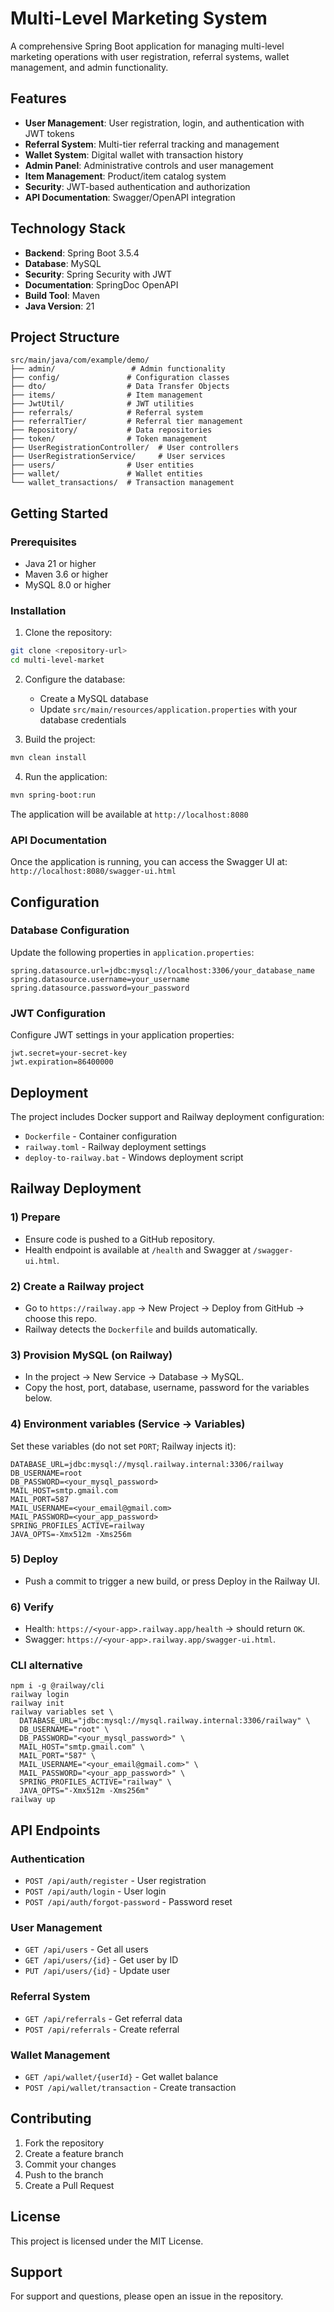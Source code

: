 # Multi-Level Marketing System

A comprehensive Spring Boot application for managing multi-level marketing operations with user registration, referral systems, wallet management, and admin functionality.

## Features

- **User Management**: User registration, login, and authentication with JWT tokens
- **Referral System**: Multi-tier referral tracking and management
- **Wallet System**: Digital wallet with transaction history
- **Admin Panel**: Administrative controls and user management
- **Item Management**: Product/item catalog system
- **Security**: JWT-based authentication and authorization
- **API Documentation**: Swagger/OpenAPI integration

## Technology Stack

- **Backend**: Spring Boot 3.5.4
- **Database**: MySQL
- **Security**: Spring Security with JWT
- **Documentation**: SpringDoc OpenAPI
- **Build Tool**: Maven
- **Java Version**: 21

## Project Structure

```
src/main/java/com/example/demo/
├── admin/                 # Admin functionality
├── config/               # Configuration classes
├── dto/                  # Data Transfer Objects
├── items/                # Item management
├── JwtUtil/              # JWT utilities
├── referrals/            # Referral system
├── referralTier/         # Referral tier management
├── Repository/           # Data repositories
├── token/                # Token management
├── UserRegistrationController/  # User controllers
├── UserRegistrationService/     # User services
├── users/                # User entities
├── wallet/               # Wallet entities
└── wallet_transactions/  # Transaction management
```

## Getting Started

### Prerequisites

- Java 21 or higher
- Maven 3.6 or higher
- MySQL 8.0 or higher

### Installation

1. Clone the repository:
```bash
git clone <repository-url>
cd multi-level-market
```

2. Configure the database:
   - Create a MySQL database
   - Update `src/main/resources/application.properties` with your database credentials

3. Build the project:
```bash
mvn clean install
```

4. Run the application:
```bash
mvn spring-boot:run
```

The application will be available at `http://localhost:8080`

### API Documentation

Once the application is running, you can access the Swagger UI at:
`http://localhost:8080/swagger-ui.html`

## Configuration

### Database Configuration

Update the following properties in `application.properties`:

```properties
spring.datasource.url=jdbc:mysql://localhost:3306/your_database_name
spring.datasource.username=your_username
spring.datasource.password=your_password
```

### JWT Configuration

Configure JWT settings in your application properties:

```properties
jwt.secret=your-secret-key
jwt.expiration=86400000
```

## Deployment

The project includes Docker support and Railway deployment configuration:

- `Dockerfile` - Container configuration
- `railway.toml` - Railway deployment settings
- `deploy-to-railway.bat` - Windows deployment script

## Railway Deployment

### 1) Prepare
- Ensure code is pushed to a GitHub repository.
- Health endpoint is available at `/health` and Swagger at `/swagger-ui.html`.

### 2) Create a Railway project
- Go to `https://railway.app` → New Project → Deploy from GitHub → choose this repo.
- Railway detects the `Dockerfile` and builds automatically.

### 3) Provision MySQL (on Railway)
- In the project → New Service → Database → MySQL.
- Copy the host, port, database, username, password for the variables below.

### 4) Environment variables (Service → Variables)
Set these variables (do not set `PORT`; Railway injects it):

```
DATABASE_URL=jdbc:mysql://mysql.railway.internal:3306/railway
DB_USERNAME=root
DB_PASSWORD=<your_mysql_password>
MAIL_HOST=smtp.gmail.com
MAIL_PORT=587
MAIL_USERNAME=<your_email@gmail.com>
MAIL_PASSWORD=<your_app_password>
SPRING_PROFILES_ACTIVE=railway
JAVA_OPTS=-Xmx512m -Xms256m
```

### 5) Deploy
- Push a commit to trigger a new build, or press Deploy in the Railway UI.

### 6) Verify
- Health: `https://<your-app>.railway.app/health` → should return `OK`.
- Swagger: `https://<your-app>.railway.app/swagger-ui.html`.

### CLI alternative
```
npm i -g @railway/cli
railway login
railway init
railway variables set \
  DATABASE_URL="jdbc:mysql://mysql.railway.internal:3306/railway" \
  DB_USERNAME="root" \
  DB_PASSWORD="<your_mysql_password>" \
  MAIL_HOST="smtp.gmail.com" \
  MAIL_PORT="587" \
  MAIL_USERNAME="<your_email@gmail.com>" \
  MAIL_PASSWORD="<your_app_password>" \
  SPRING_PROFILES_ACTIVE="railway" \
  JAVA_OPTS="-Xmx512m -Xms256m"
railway up
```

## API Endpoints

### Authentication
- `POST /api/auth/register` - User registration
- `POST /api/auth/login` - User login
- `POST /api/auth/forgot-password` - Password reset

### User Management
- `GET /api/users` - Get all users
- `GET /api/users/{id}` - Get user by ID
- `PUT /api/users/{id}` - Update user

### Referral System
- `GET /api/referrals` - Get referral data
- `POST /api/referrals` - Create referral

### Wallet Management
- `GET /api/wallet/{userId}` - Get wallet balance
- `POST /api/wallet/transaction` - Create transaction

## Contributing

1. Fork the repository
2. Create a feature branch
3. Commit your changes
4. Push to the branch
5. Create a Pull Request

## License

This project is licensed under the MIT License.

## Support

For support and questions, please open an issue in the repository.
